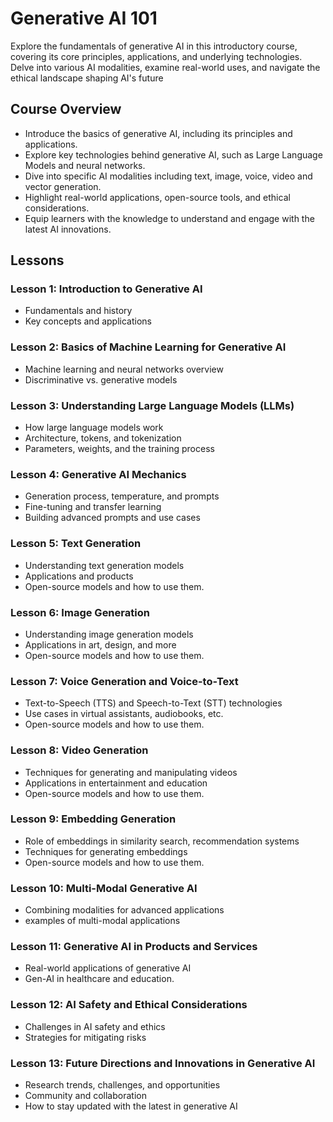 # Generative AI 101

Explore the fundamentals of generative AI in this introductory course, covering its core principles, applications, and underlying technologies. Delve into various AI modalities, examine real-world uses, and navigate the ethical landscape shaping AI's future

## Course Overview

- Introduce the basics of generative AI, including its principles and applications.
- Explore key technologies behind generative AI, such as Large Language Models and neural networks.
- Dive into specific AI modalities including text, image, voice, video and vector generation.
- Highlight real-world applications, open-source tools, and ethical considerations.
- Equip learners with the knowledge to understand and engage with the latest AI innovations.

## Lessons

### Lesson 1: Introduction to Generative AI

- Fundamentals and history
- Key concepts and applications

### Lesson 2: Basics of Machine Learning for Generative AI

- Machine learning and neural networks overview
- Discriminative vs. generative models

### Lesson 3: Understanding Large Language Models (LLMs)

- How large language models work
- Architecture, tokens, and tokenization
- Parameters, weights, and the training process

### Lesson 4: Generative AI Mechanics

- Generation process, temperature, and prompts
- Fine-tuning and transfer learning
- Building advanced prompts and use cases

### Lesson 5: Text Generation

- Understanding text generation models
- Applications and products
- Open-source models and how to use them.

### Lesson 6: Image Generation

- Understanding image generation models
- Applications in art, design, and more
- Open-source models and how to use them.

### Lesson 7: Voice Generation and Voice-to-Text

- Text-to-Speech (TTS) and Speech-to-Text (STT) technologies
- Use cases in virtual assistants, audiobooks, etc.
- Open-source models and how to use them.

### Lesson 8: Video Generation

- Techniques for generating and manipulating videos
- Applications in entertainment and education
- Open-source models and how to use them.

### Lesson 9: Embedding Generation

- Role of embeddings in similarity search, recommendation systems
- Techniques for generating embeddings
- Open-source models and how to use them.

### Lesson 10: Multi-Modal Generative AI

- Combining modalities for advanced applications
- examples of multi-modal applications

### Lesson 11: Generative AI in Products and Services

- Real-world applications of generative AI
- Gen-AI in healthcare and education.

### Lesson 12: AI Safety and Ethical Considerations

- Challenges in AI safety and ethics
- Strategies for mitigating risks

### Lesson 13: Future Directions and Innovations in Generative AI

- Research trends, challenges, and opportunities
- Community and collaboration
- How to stay updated with the latest in generative AI
